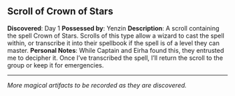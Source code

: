 ## Scroll of Crown of Stars
**Discovered**: Day 1
**Possessed by**: Yenzin
**Description**: A scroll containing the spell Crown of Stars. Scrolls of this type allow a wizard to cast the spell within, or transcribe it into their spellbook if the spell is of a level they can master.
**Personal Notes**: While Captain and Eirha found this, they entrusted me to decipher it. Once I’ve transcribed the spell, I’ll return the scroll to the group or keep it for emergencies.

-----
*More magical artifacts to be recorded as they are discovered.*